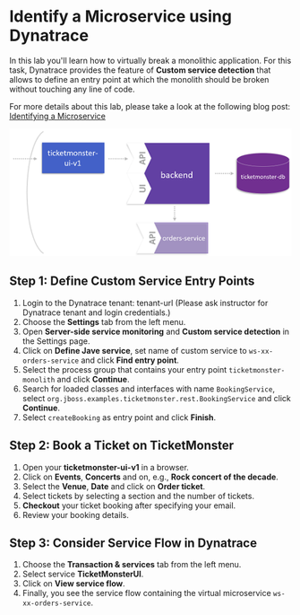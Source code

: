 # Identify a Microservice using Dynatrace

In this lab you'll learn how to virtually break a monolithic application. For this task, Dynatrace provides the feature of **Custom service detection** that allows to define an entry point at which the monolith should be broken without touching any line of code.

For more details about this lab, please take a look at the following blog post: [Identifying a Microservice](https://www.dynatrace.com/news/blog/monolith-to-microservices-how-to-identify-your-first-microservice/)

![virtually_break](../assets/virtually_break.png)

## Step 1: Define Custom Service Entry Points
1. Login to the Dynatrace tenant: tenant-url (Please ask instructor for Dynatrace tenant and login credentials.)
1. Choose the **Settings** tab from the left menu.
1. Open **Server-side service monitoring** and **Custom service detection** in the Settings page.
1. Click on **Define Jave service**, set name of custom service to `ws-xx-orders-service` and click **Find entry point**.
1. Select the process group that contains your entry point `ticketmonster-monolith` and click **Continue**.
1. Search for loaded classes and interfaces with name `BookingService`, select `org.jboss.examples.ticketmonster.rest.BookingService` and click **Continue**.
1. Select `createBooking` as entry point and click **Finish**.

## Step 2: Book a Ticket on TicketMonster
1. Open your **ticketmonster-ui-v1** in a browser.
1. Click on **Events**, **Concerts** and on, e.g., **Rock concert of the decade**.
1. Select the **Venue**, **Date** and click on **Order ticket**.
1. Select tickets by selecting a section and the number of tickets.
1. **Checkout** your ticket booking after specifying your email.
1. Review your booking details.

## Step 3: Consider Service Flow in Dynatrace
1. Choose the **Transaction & services** tab from the left menu.
1. Select service **TicketMonsterUI**.
1. Click on **View service flow**.
1. Finally, you see the service flow containing the virtual microservice `ws-xx-orders-service`.
